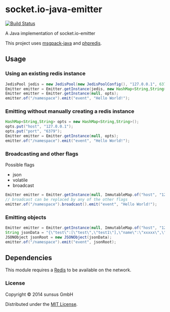 socket.io-java-emitter
======================

[![Build Status](https://travis-ci.org/sunsus/socket.io-java-emitter.svg)](https://travis-ci.org/sunsus/socket.io-java-emitter)

A Java implementation of socket.io-emitter

This project uses [msgpack-java](https://github.com/msgpack/msgpack-java) and [phpredis](https://github.com/nicolasff/phpredis).

## Usage

### Using an existing redis instance
```java
JedisPool jedis = new JedisPool(new JedisPoolConfig(), "127.0.0.1", 6379);
Emitter emitter = Emitter.getInstance(jedis, new HashMap<String,String>());
Emitter emitter = Emitter.getInstance(null, opts);
emitter.of("/namespace").emit("event", "Hello World!");
```

### Emitting without manually creating a redis instance
```java
HashMap<String,String> opts = new HashMap<String,String>();
opts.put("host", "127.0.0.1");
opts.put("port", "6379");
Emitter emitter = Emitter.getInstance(null, opts);
emitter.of("/namespace").emit("event", "Hello World!");
```

### Broadcasting and other flags
Possible flags
*  json
*  volatile
*  broadcast

```java
Emitter emitter = Emitter.getInstance(null, ImmutableMap.of("host", "127.0.0.1", "port", "6379"));
// broadcast can be replaced by any of the other flags
emitter.of("/namespace").broadcast().emit("event", "Hello World!");
```

### Emitting objects
```java
Emitter emitter = Emitter.getInstance(null, ImmutableMap.of("host", "127.0.0.1", "port", "6379"));
String jsonData = "{\"test\":[\"test\",\"test1\"],\"name\":\"xxxxx\",\"id\":1234,\"float\":1234.00,\"bool\":true,\"object\":{\"name\":\"xxxxx\",\"id\":1234}}";
JSONObject jsonRoot = new JSONObject(jsonData);
emitter.of("/namespace").emit("event", jsonRoot);
```


## Dependencies

This module requires a [Redis][redis] to be available on the network.


### License

Copyright &copy; 2014 sunsus GmbH

Distributed under the [MIT License][mit].

[Redis]: http://redis.io/
[MIT]: http://www.opensource.org/licenses/mit-license.php
